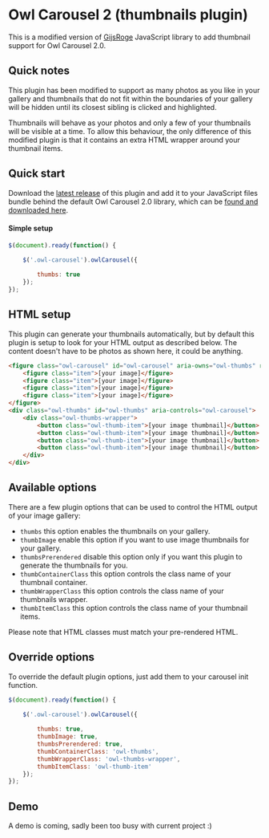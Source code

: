 # Owl Carousel 2 (thumbnails plugin)
This is a modified version of [GijsRoge](https://github.com/gijsroge/OwlCarousel2-Thumbs) JavaScript library to add thumbnail support for Owl Carousel 2.0.

## Quick notes
This plugin has been modified to support as many photos as you like in your gallery and thumbnails that do not fit within the boundaries of your gallery will be hidden until its closest sibling is clicked and highlighted.

Thumbnails will behave as your photos and only a few of your thumbnails will be visible at a time. To allow this behaviour, the only difference of this modified plugin is that it contains an extra HTML wrapper around your thumbnail items.

## Quick start
Download the [latest release](https://github.com/abstractic/owl-carousel-thumbs.git) of this plugin and add it to your JavaScript files bundle behind the default Owl Carousel 2.0 library, which can be [found and downloaded here](https://github.com/OwlCarousel2/OwlCarousel2).

#### Simple setup
```javascript
$(document).ready(function() {

	$('.owl-carousel').owlCarousel({
		
		thumbs: true
	});
});
```

## HTML setup
This plugin can generate your thumbnails automatically, but by default this plugin is setup to look for your HTML output as described below. The content doesn't have to be photos as shown here, it could be anything.

```html
<figure class="owl-carousel" id="owl-carousel" aria-owns="owl-thumbs" role="group">
	<figure class="item">[your image]</figure>
	<figure class="item">[your image]</figure>
	<figure class="item">[your image]</figure>
	<figure class="item">[your image]</figure>
</figure>
<div class="owl-thumbs" id="owl-thumbs" aria-controls="owl-carousel">
	<div class="owl-thumbs-wrapper">
		<button class="owl-thumb-item">[your image thumbnail]</button>
		<button class="owl-thumb-item">[your image thumbnail]</button>
		<button class="owl-thumb-item">[your image thumbnail]</button>
		<button class="owl-thumb-item">[your image thumbnail]</button>
	</div>	
</div>
```

## Available options
There are a few plugin options that can be used to control the HTML output of your image gallery:

* `thumbs` this option enables the thumbnails on your gallery.
* `thumbImage` enable this option if you want to use image thumbnails for your gallery.
* `thumbsPrerendered` disable this option only if you want this plugin to generate the thumbnails for you.
* `thumbContainerClass` this option controls the class name of your thumbnail container.
* `thumbWrapperClass` this option controls the class name of your thumbnails wrapper.
* `thumbItemClass` this option controls the class name of your thumbnail items.

Please note that HTML classes must match your pre-rendered HTML.

## Override options
To override the default plugin options, just add them to your carousel init function.

```javascript
$(document).ready(function() {

	$('.owl-carousel').owlCarousel({
		
		thumbs: true,
		thumbImage: true,
		thumbsPrerendered: true,
		thumbContainerClass: 'owl-thumbs',
		thumbWrapperClass: 'owl-thumbs-wrapper',
		thumbItemClass: 'owl-thumb-item'
	});
});
```

## Demo
A demo is coming, sadly been too busy with current project :)
